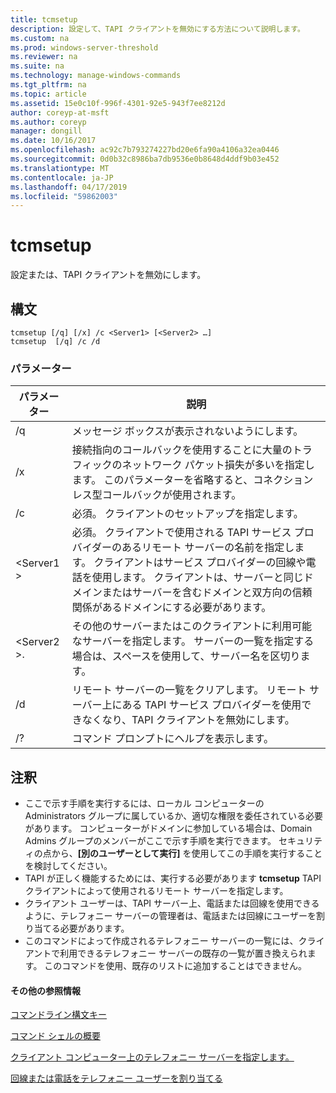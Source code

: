 ```yaml
---
title: tcmsetup
description: 設定して、TAPI クライアントを無効にする方法について説明します。
ms.custom: na
ms.prod: windows-server-threshold
ms.reviewer: na
ms.suite: na
ms.technology: manage-windows-commands
ms.tgt_pltfrm: na
ms.topic: article
ms.assetid: 15e0c10f-996f-4301-92e5-943f7ee8212d
author: coreyp-at-msft
ms.author: coreyp
manager: dongill
ms.date: 10/16/2017
ms.openlocfilehash: ac92c7b793274227bd20e6fa90a4106a32ea0446
ms.sourcegitcommit: 0d0b32c8986ba7db9536e0b8648d4ddf9b03e452
ms.translationtype: MT
ms.contentlocale: ja-JP
ms.lasthandoff: 04/17/2019
ms.locfileid: "59862003"
---
```

# <a name="tcmsetup"></a>tcmsetup



設定または、TAPI クライアントを無効にします。

## <a name="syntax"></a>構文

```
tcmsetup [/q] [/x] /c <Server1> [<Server2> …] 
tcmsetup  [/q] /c /d
```

### <a name="parameters"></a>パラメーター

|パラメーター|説明|
|---------|-----------|
|/q|メッセージ ボックスが表示されないようにします。|
|/x|接続指向のコールバックを使用することに大量のトラフィックのネットワーク パケット損失が多いを指定します。 このパラメーターを省略すると、コネクションレス型コールバックが使用されます。|
|/c|必須。 クライアントのセットアップを指定します。|
|\<Server1 >|必須。 クライアントで使用される TAPI サービス プロバイダーのあるリモート サーバーの名前を指定します。 クライアントはサービス プロバイダーの回線や電話を使用します。 クライアントは、サーバーと同じドメインまたはサーバーを含むドメインと双方向の信頼関係があるドメインにする必要があります。|
|\<Server2 >.|その他のサーバーまたはこのクライアントに利用可能なサーバーを指定します。 サーバーの一覧を指定する場合は、スペースを使用して、サーバー名を区切ります。|
|/d|リモート サーバーの一覧をクリアします。 リモート サーバー上にある TAPI サービス プロバイダーを使用できなくなり、TAPI クライアントを無効にします。|
|/?|コマンド プロンプトにヘルプを表示します。|

## <a name="remarks"></a>注釈

-   ここで示す手順を実行するには、ローカル コンピューターの Administrators グループに属しているか、適切な権限を委任されている必要があります。 コンピューターがドメインに参加している場合は、Domain Admins グループのメンバーがここで示す手順を実行できます。 セキュリティの点から、**[別のユーザーとして実行]** を使用してこの手順を実行することを検討してください。
-   TAPI が正しく機能するためには、実行する必要があります **tcmsetup** TAPI クライアントによって使用されるリモート サーバーを指定します。
-   クライアント ユーザーは、TAPI サーバー上、電話または回線を使用できるように、テレフォニー サーバーの管理者は、電話または回線にユーザーを割り当てる必要があります。
-   このコマンドによって作成されるテレフォニー サーバーの一覧には、クライアントで利用できるテレフォニー サーバーの既存の一覧が置き換えられます。 このコマンドを使用、既存のリストに追加することはできません。

#### <a name="additional-references"></a>その他の参照情報

[コマンドライン構文キー](command-line-syntax-key.md)

[コマンド シェルの概要](https://technet.microsoft.com/library/cc737438(v=ws.10).aspx)

[クライアント コンピューター上のテレフォニー サーバーを指定します。](https://technet.microsoft.com/library/cc759226(v=ws.10).aspx)

[回線または電話をテレフォニー ユーザーを割り当てる](https://technet.microsoft.com/library/cc736875(v=ws.10).aspx)

